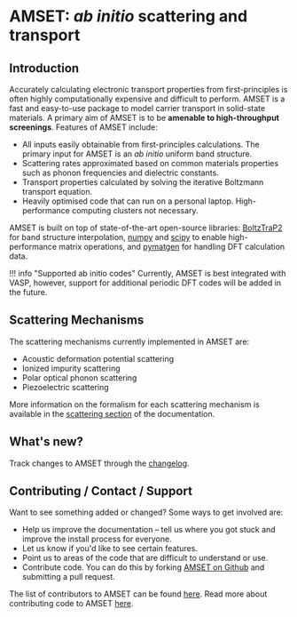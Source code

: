 # AMSET: *ab initio* scattering and transport

## Introduction

Accurately calculating electronic transport properties from first-principles
is often highly computationally expensive and difficult to perform. AMSET is a
fast and easy-to-use package to model carrier transport in solid-state materials.
A primary aim of AMSET is to be **amenable to high-throughput screenings**.
Features of AMSET include:

- All inputs easily obtainable from first-principles calculations. The
  primary input for AMSET is an *ab initio* uniform band structure.
- Scattering rates approximated based on common materials properties
  such as phonon frequencies and dielectric constants.
- Transport properties calculated by solving the iterative Boltzmann transport
  equation.
- Heavily optimised code that can run on a personal laptop. High-performance
  computing clusters not necessary.

AMSET is built on top of state-of-the-art open-source libraries:
[BoltzTraP2](http://boltztrap.org/) for band structure interpolation,
[numpy](https://www.numpy.org/) and
[scipy](https://scipy.org) to enable high-performance matrix operations, and
[pymatgen](http://pymatgen.org) for handling DFT calculation data.

!!! info "Supported ab initio codes"
    Currently, AMSET is best integrated with VASP, however,
    support for additional periodic DFT codes will be added in the future.

## Scattering Mechanisms

The scattering mechanisms currently implemented in AMSET are:

- Acoustic deformation potential scattering
- Ionized impurity scattering
- Polar optical phonon scattering
- Piezoelectric scattering

More information on the formalism for each scattering mechanism is available
in the [scattering section](scattering) of the documentation.

## What's new?

Track changes to AMSET through the [changelog](changelog).

## Contributing / Contact / Support

Want to see something added or changed? Some ways to get involved are:

- Help us improve the documentation – tell us where you got stuck and improve
  the install process for everyone.
- Let us know if you'd like to see certain features.
- Point us to areas of the code that are difficult to understand or use.
- Contribute code. You can do this by forking
  [AMSET on Github](https://github.com/hackingmaterials/amset) and submitting
  a pull request.

The list of contributors to AMSET can be found [here](contributors).
Read more about contributing code to AMSET [here](contributing).

